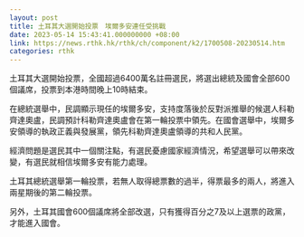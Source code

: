 ```yaml
---
layout: post
title: 土耳其大選開始投票　埃爾多安連任受挑戰
date: 2023-05-14 15:43:41.000000000 +08:00
link: https://news.rthk.hk/rthk/ch/component/k2/1700508-20230514.htm
categories: rthk
---
```


土耳其大選開始投票，全國超過6400萬名註冊選民，將選出總統及國會全部600個議席，投票到本港時間晚上10時結束。

在總統選舉中，民調顯示現任的埃爾多安，支持度落後於反對派推舉的候選人科勒齊達奧盧，民調預計科勒齊達奧盧會在第一輪投票中領先。在國會選舉中，埃爾多安領導的執政正義與發展黨，領先科勒齊達奧盧領導的共和人民黨。

經濟問題是選民其中一個關注點，有選民憂慮國家經濟情況，希望選舉可以帶來改變，有選民就相信埃爾多安有能力處理。

土耳其總統選舉第一輪投票，若無人取得總票數的過半，得票最多的兩人，將進入兩星期後的第二輪投票。

另外，土耳其國會600個議席將全部改選，只有獲得百分之7及以上選票的政黨，才能進入國會。
